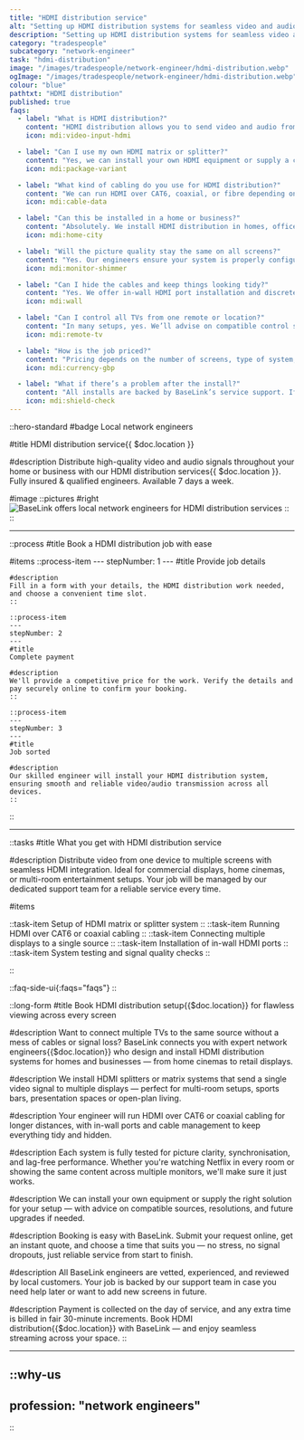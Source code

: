 ```yaml
---
title: "HDMI distribution service"
alt: "Setting up HDMI distribution systems for seamless video and audio transmission"
description: "Setting up HDMI distribution systems for seamless video and audio transmission"
category: "tradespeople"
subcategory: "network-engineer"
task: "hdmi-distribution"
image: "/images/tradespeople/network-engineer/hdmi-distribution.webp"
ogImage: "/images/tradespeople/network-engineer/hdmi-distribution.webp"
colour: "blue"
pathtxt: "HDMI distribution"
published: true
faqs:
  - label: "What is HDMI distribution?"
    content: "HDMI distribution allows you to send video and audio from one source (like a set-top box or media player) to multiple TVs or screens throughout your property using splitters or matrix systems."
    icon: mdi:video-input-hdmi

  - label: "Can I use my own HDMI matrix or splitter?"
    content: "Yes, we can install your own HDMI equipment or supply a complete system that fits your needs. Just let us know when booking."
    icon: mdi:package-variant

  - label: "What kind of cabling do you use for HDMI distribution?"
    content: "We can run HDMI over CAT6, coaxial, or fibre depending on your layout and distance. This helps maintain high signal quality across longer runs."
    icon: mdi:cable-data

  - label: "Can this be installed in a home or business?"
    content: "Absolutely. We install HDMI distribution in homes, offices, shops, gyms, bars, and more — anywhere you want synced video across multiple displays."
    icon: mdi:home-city

  - label: "Will the picture quality stay the same on all screens?"
    content: "Yes. Our engineers ensure your system is properly configured to deliver full HD or 4K video across all screens without lag, dropouts or distortion."
    icon: mdi:monitor-shimmer

  - label: "Can I hide the cables and keep things looking tidy?"
    content: "Yes. We offer in-wall HDMI port installation and discrete cable routing to keep your setup clean and professional-looking."
    icon: mdi:wall

  - label: "Can I control all TVs from one remote or location?"
    content: "In many setups, yes. We’ll advise on compatible control systems or IR distribution so you can manage inputs and displays from a central point."
    icon: mdi:remote-tv

  - label: "How is the job priced?"
    content: "Pricing depends on the number of screens, type of system, and cable length. You’ll get a tailored quote before work begins, with fair billing for extra time if needed."
    icon: mdi:currency-gbp

  - label: "What if there’s a problem after the install?"
    content: "All installs are backed by BaseLink’s service support. If something stops working, get in touch and we’ll help resolve it — whether it’s configuration, equipment, or connectivity."
    icon: mdi:shield-check
---
```


::hero-standard
#badge
Local network engineers

#title
HDMI distribution service{{ $doc.location }}

#description
Distribute high-quality video and audio signals throughout your home or business with our HDMI distribution services{{ $doc.location }}. Fully insured & qualified engineers. Available 7 days a week.

#image
    ::pictures
    #right
    ![BaseLink offers local network engineers for HDMI distribution services](/images/tradespeople/network-engineer/hdmi-distribution.webp)
    ::
::

---

::process
#title
Book a HDMI distribution job with ease

#items
    ::process-item
    ---
    stepNumber: 1
    ---
    #title
    Provide job details

    #description
    Fill in a form with your details, the HDMI distribution work needed, and choose a convenient time slot.
    ::
    
    ::process-item
    ---
    stepNumber: 2
    ---
    #title
    Complete payment

    #description
    We'll provide a competitive price for the work. Verify the details and pay securely online to confirm your booking.
    ::

    ::process-item
    ---
    stepNumber: 3
    ---
    #title
    Job sorted

    #description
    Our skilled engineer will install your HDMI distribution system, ensuring smooth and reliable video/audio transmission across all devices.
    ::
::

---

::tasks
#title
What you get with HDMI distribution service

#description
Distribute video from one device to multiple screens with seamless HDMI integration. Ideal for commercial displays, home cinemas, or multi-room entertainment setups. Your job will be managed by our dedicated support team for a reliable service every time.

#items

  ::task-item
  Setup of HDMI matrix or splitter system
  ::
  ::task-item
  Running HDMI over CAT6 or coaxial cabling
  ::
  ::task-item
  Connecting multiple displays to a single source
  ::
  ::task-item
  Installation of in-wall HDMI ports
  ::
  ::task-item
  System testing and signal quality checks
  ::

::


::faq-side-ui{:faqs="faqs"}
::


::long-form
#title
Book HDMI distribution setup{{$doc.location}} for flawless viewing across every screen

#description
Want to connect multiple TVs to the same source without a mess of cables or signal loss? BaseLink connects you with expert network engineers{{$doc.location}} who design and install HDMI distribution systems for homes and businesses — from home cinemas to retail displays.

#description
We install HDMI splitters or matrix systems that send a single video signal to multiple displays — perfect for multi-room setups, sports bars, presentation spaces or open-plan living.

#description
Your engineer will run HDMI over CAT6 or coaxial cabling for longer distances, with in-wall ports and cable management to keep everything tidy and hidden.

#description
Each system is fully tested for picture clarity, synchronisation, and lag-free performance. Whether you're watching Netflix in every room or showing the same content across multiple monitors, we'll make sure it just works.

#description
We can install your own equipment or supply the right solution for your setup — with advice on compatible sources, resolutions, and future upgrades if needed.

#description
Booking is easy with BaseLink. Submit your request online, get an instant quote, and choose a time that suits you — no stress, no signal dropouts, just reliable service from start to finish.

#description
All BaseLink engineers are vetted, experienced, and reviewed by local customers. Your job is backed by our support team in case you need help later or want to add new screens in future.

#description
Payment is collected on the day of service, and any extra time is billed in fair 30-minute increments. Book HDMI distribution{{$doc.location}} with BaseLink — and enjoy seamless streaming across your space.
::

---

::why-us
---
profession: "network engineers"
---
::